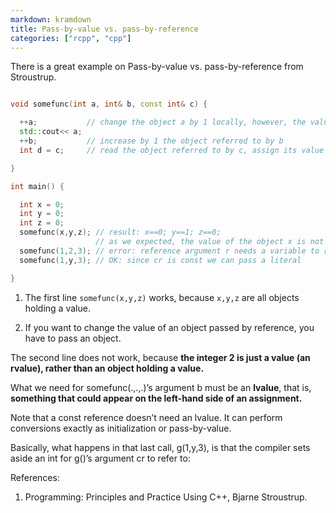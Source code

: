 ```yaml
---
markdown: kramdown
title: Pass-by-value vs. pass-by-reference
categories: ["rcpp", "cpp"]
---
```


There is a great example on Pass-by-value vs. pass-by-reference from Stroustrup.

```C++

void somefunc(int a, int& b, const int& c) {

  ++a;           // change the object a by 1 locally, however, the value of the global variable will not be changed!
  std::cout<< a;
  ++b;           // increase by 1 the object referred to by b 
  int d = c;     // read the object referred to by c, assign its value to d

}

int main() {

  int x = 0;
  int y = 0;
  int z = 0;
  somefunc(x,y,z); // result: x==0; y==1; z==0;
                   // as we expected, the value of the object x is not increased.
  somefunc(1,2,3); // error: reference argument r needs a variable to refer to
  somefunc(1,y,3); // OK: since cr is const we can pass a literal

}

```

1. The first line `somefunc(x,y,z)` works, because `x,y,z` are all objects holding a value.

2. If you want to change the value of an object passed by reference, you have to pass an object. 

The second line does not work, because **the integer 2 is just a value (an rvalue), rather than an object holding a value.** 

What we need for somefunc(.,.,.)’s argument b must be an **lvalue**, that is, **something that could appear on the left-hand side of an assignment.**

Note that a const reference doesn’t need an lvalue. It can perform conversions exactly as initialization or pass-by-value.

Basically, what happens in that last call, g(1,y,3), is that the compiler sets aside an int for g()’s argument cr to refer to:

References:
1. Programming: Principles and Practice Using C++, Bjarne Stroustrup.
